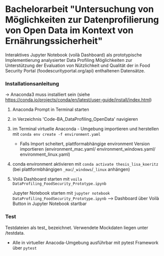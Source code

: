 # Bachelorarbeit "Untersuchung von Möglichkeiten zur Datenprofilierung von Open Data im Kontext von Ernährungssicherheit"

Interaktives Jupyter Notebook (voilà Dashboard) als prototypische Implementierung analysierter Data Profiling Möglichkeiten zur Unterstützung der Evaluation von Nützlichkeit und Qualität der in Food Security Portal (foodescurityportal.org/api) enthaltenen Datensätze. 

### Installationsanleitung

-> Anaconda3 muss installiert sein (siehe https://conda.io/projects/conda/en/latest/user-guide/install/index.html)

1. Anaconda Prompt in Terminal starten
2. in Verzeichnis 'Code-BA_DataProfiling_OpenData' navigieren
3. im Terminal virtuelle Anaconda - Umgebung importieren und herstellen mit
    `conda env create -f environment.yaml`
    - Falls Import scheitert, plattformabhängige environment Version importieren (environment_mac.yaml/ environment_windows.yaml/ environment_linux.yaml)
3. conda environment aktivieren mit `conda activate thesis_lisa_koeritz` (bei plattformbhängigen `_mac`/`_windows`/`_linux` anhängen)
4. Voilà Dashboard starten mit `voila DataProfiling_FoodSecurity_Prototype.ipynb`

   Jupyter Notebook starten mit `jupyter notebook DataProfiling_FoodSecurity_Prototype.ipynb`
   --> Dashboard über Voilà Button in Jupyter Notebook startbar

### Test
Testdateien als test_ bezeichnet. Verwendete Mockdaten liegen unter /testdata.
- Alle in virtueller Anacoda-Umgebung ausführbar mit pytest Framework über `pytest`

